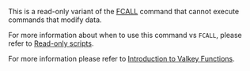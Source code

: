 This is a read-only variant of the [FCALL](fcall.md) command that cannot execute commands that modify data.

For more information about when to use this command vs `FCALL`, please refer to [Read-only scripts](../topics/programmability.md#read-only_scripts).

For more information please refer to [Introduction to Valkey Functions](../topics/functions-intro.md).
